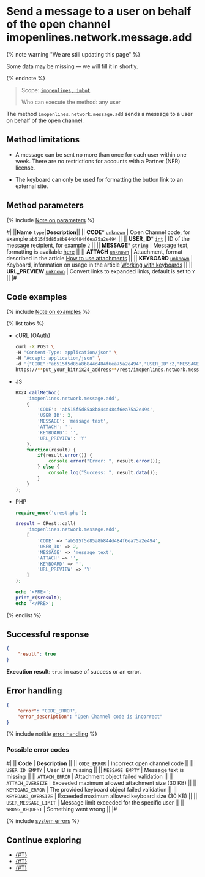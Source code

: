 # Send a message to a user on behalf of the open channel imopenlines.network.message.add

{% note warning "We are still updating this page" %}

Some data may be missing — we will fill it in shortly.

{% endnote %}

> Scope: [`imopenlines, imbot`](../../scopes/permissions.md)
>
> Who can execute the method: any user

The method `imopenlines.network.message.add` sends a message to a user on behalf of the open channel.

## Method limitations

- A message can be sent no more than once for each user within one week.
  There are no restrictions for accounts with a Partner (NFR) license.

- The keyboard can only be used for formatting the button link to an external site.

## Method parameters

{% include [Note on parameters](../../../_includes/required.md) %}

#|
||**Name**
`type`|**Description**||
|| **CODE*** 
[`unknown`](../../data-types.md) | Open Channel code, for example `ab515f5d85a8b844d484f6ea75a2e494` ||
|| **USER_ID*** 
[`int`](../../data-types.md) | ID of the message recipient, for example `2` ||
|| **MESSAGE*** 
[`string`](../../data-types.md) | Message text, formatting is available [here](../../chats/messages/index.md) ||
|| **ATTACH** 
[`unknown`](../../data-types.md) | Attachment, format described in the article [How to use attachments](../../chats/messages/attachments/index.md) ||
|| **KEYBOARD** 
[`unknown`](../../data-types.md) | Keyboard, information on usage in the article [Working with keyboards](../../chats/messages/keyboards.md) ||
|| **URL_PREVIEW** 
[`unknown`](../../data-types.md) | Convert links to expanded links, default is set to `Y` ||
|#

## Code examples

{% include [Note on examples](../../../_includes/examples.md) %}

{% list tabs %}

- cURL (OAuth)

    ```bash
    curl -X POST \
    -H "Content-Type: application/json" \
    -H "Accept: application/json" \
    -d '{"CODE":"ab515f5d85a8b844d484f6ea75a2e494","USER_ID":2,"MESSAGE":"message text","ATTACH":"","KEYBOARD":"","URL_PREVIEW":"Y","auth":"**put_access_token_here**"}' \
    https://**put_your_bitrix24_address**/rest/imopenlines.network.message.add
    ```

- JS

    ```javascript
    BX24.callMethod(
        'imopenlines.network.message.add',
        {
            'CODE': 'ab515f5d85a8b844d484f6ea75a2e494',
            'USER_ID': 2,
            'MESSAGE': 'message text',
            'ATTACH': '',
            'KEYBOARD': '',
            'URL_PREVIEW': 'Y'
        },
        function(result) {
            if(result.error()) {
                console.error("Error: ", result.error());
            } else {
                console.log("Success: ", result.data());
            }
        }
    );
    ```

- PHP

    ```php
    require_once('crest.php');

    $result = CRest::call(
        'imopenlines.network.message.add',
        [
            'CODE' => 'ab515f5d85a8b844d484f6ea75a2e494',
            'USER_ID' => 2,
            'MESSAGE' => 'message text',
            'ATTACH' => '',
            'KEYBOARD' => '',
            'URL_PREVIEW' => 'Y'
        ]
    );

    echo '<PRE>';
    print_r($result);
    echo '</PRE>';
    ```

{% endlist %}

## Successful response

```json
{
	"result": true
}
```

**Execution result**: `true` in case of success or an error.

## Error handling

```json
{
    "error": "CODE_ERROR",
    "error_description": "Open Channel code is incorrect"
}
```

{% include notitle [error handling](../../../_includes/error-info.md) %}

### Possible error codes

#|
|| **Code** | **Description** ||
|| `CODE_ERROR` | Incorrect open channel code ||
|| `USER_ID_EMPTY` | User ID is missing ||
|| `MESSAGE_EMPTY` | Message text is missing ||
|| `ATTACH_ERROR` | Attachment object failed validation ||
|| `ATTACH_OVERSIZE` | Exceeded maximum allowed attachment size (30 KB) ||
|| `KEYBOARD_ERROR` | The provided keyboard object failed validation ||
|| `KEYBOARD_OVERSIZE` | Exceeded maximum allowed keyboard size (30 KB) ||
|| `USER_MESSAGE_LIMIT` | Message limit exceeded for the specific user ||
|| `WRONG_REQUEST` | Something went wrong ||
|#

{% include [system errors](../../../_includes/system-errors.md) %}

## Continue exploring 

- [{#T}](../../chats/messages/keyboards.md)
- [{#T}](../../chats/messages/attachments/index.md)
- [{#T}](../../chats/messages/index.md)